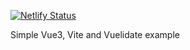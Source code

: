 [![Netlify Status](https://api.netlify.com/api/v1/badges/b1061e45-b03b-42ce-8fad-e443448dc036/deploy-status)](https://app.netlify.com/sites/blissful-davinci-319809/deploys)

Simple Vue3, Vite and Vuelidate example
